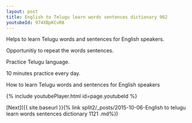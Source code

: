 ```yaml
---
layout: post
title: English to Telugu learn words sentences dictionary 962 
youtubeId: 974XBpKCvR8
---
```

 
 
Helps to learn Telugu words and sentences for English speakers.

Opportunitiy to repeat the words sentences. 

Practice Telugu language. 
 
10 minutes practice every day. 
 
How to learn Telugu words and sentences for English speakers 
 
{% include youtubePlayer.html id=page.youtubeId %}
 
 
[Next]({{ site.baseurl }}{% link  split2/_posts/2015-10-06-English to telugu learn words sentences dictionary 1121 .md%})
 

